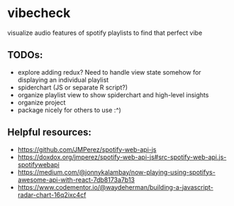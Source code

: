 # vibecheck
visualize audio features of spotify playlists to find that perfect vibe

## TODOs:
* explore adding redux? Need to handle view state somehow for displaying an individual playlist  
* spiderchart (JS or separate R script?)
* organize playlist view to show spiderchart and high-level insights
* organize project
* package nicely for others to use :^)

## Helpful resources:
* https://github.com/JMPerez/spotify-web-api-js
* https://doxdox.org/jmperez/spotify-web-api-js#src-spotify-web-api.js-spotifywebapi
* https://medium.com/@jonnykalambay/now-playing-using-spotifys-awesome-api-with-react-7db8173a7b13
* https://www.codementor.io/@waydeherman/building-a-javascript-radar-chart-16q2ixc4cf
